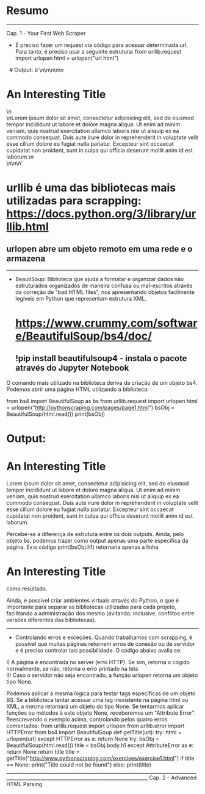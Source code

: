 # Resumo
________________________________________________________________________________________________________________________________________
Cap. 1 - Your First Web Scraper
  * É preciso fazer um request via código para acessar determinada url. Para tanto, é preciso usar a seguinte estrutura:
    from urllib.request import urlopen
    html = urlopen("url.html")
    
   # Output: b'<html>\n<head>\n<title>A Useful Page</title>\n</head>\n<body>\n<h1>An Interesting Title</h1>\n<div>\nLorem ipsum dolor sit amet, consectetur adipisicing elit, sed do eiusmod tempor incididunt ut labore et dolore magna aliqua. Ut enim ad minim veniam, quis nostrud exercitation ullamco laboris nisi ut aliquip ex ea commodo consequat. Duis aute irure dolor in reprehenderit in voluptate velit esse cillum dolore eu fugiat nulla pariatur. Excepteur sint occaecat cupidatat non proident, sunt in culpa qui officia deserunt mollit anim id est laborum.\n</div>\n</body>\n</html>\n'
    
   # urllib é uma das bibliotecas mais utilizadas para scrapping: https://docs.python.org/3/library/urllib.html
   ## urlopen abre um objeto remoto em uma rede e o armazena
_______________________________________________________________________________________________________________________________________ 
 * BeautiSoup:
  Biblioteca que ajuda a formatar e organizar dados não estruturados organizados de maneira confusa ou mal-escritos através da               correção     de "bad HTML files", nos apresentando objetos facilmente legíveis em Python que representam estrutura XML.
    
   # https://www.crummy.com/software/BeautifulSoup/bs4/doc/
   ## !pip install beautifulsoup4 - instala o pacote através do Jupyter Notebook
      
  O comando mais utilizado na biblioteca deriva da criação de um objeto bs4. Podemos abrir uma página HTML utilizando a biblioteca:
      
  from bs4 import BeautifulSoup as bs
  from urllib.request import urlopen
  html = urlopen("http://pythonscraping.com/pages/page1.html")
    bsObj = BeautifulSoup(html.read())
    print(bsObj)
      
  # Output: 
  <html>
  <head>
  <title>A Useful Page</title>
  </head>
  <body>
  <h1>An Interesting Title</h1>
  <div>
  Lorem ipsum dolor sit amet, consectetur adipisicing elit, sed do eiusmod tempor incididunt ut labore et dolore magna aliqua. Ut enim     ad minim veniam, quis nostrud exercitation ullamco laboris nisi ut aliquip ex ea commodo consequat. Duis aute irure dolor in             reprehenderit in voluptate velit esse cillum dolore eu fugiat nulla pariatur. Excepteur sint occaecat cupidatat non proident, sunt in   culpa qui officia deserunt mollit anim id est laborum.
  </div>
  </body>
  </html>
   
  Percebe-se a diferença de estrutura entre os dois outputs. Ainda, pelo objeto bs, podemos trazer como output apenas uma parte           específica da página. Ex:o código print(bsObj.h1) retornaria apenas a linha <h1>An Interesting Title</h1> como resultado.
  
  Ainda, é possível criar ambientes virtuais através do Python, o que é importante para separar as bibliotecas utilizadas para cada       projeto, facilitando a administração dos mesmo (avitando, inclusive, conflitos entre versões diferentes das bibliotecas).
________________________________________________________________________________________________________________________________________
  * Controlando erros e exceções. Quando trabalhamos com scrapping, é possível que muitas páginas retornem erros de conexão ou de servidor   e é preciso controlar tais possibilidade. O código abaixo avalia se:
  
  I) A página é encontrada no server (erro HTTP). Se sim, retorna o cógido normalmente, se não, retorna o erro printado na tela  
  II) Caso o servidor não seja encontrado, a função urlopen retorna um objeto tipo None.  
  
  Podemos aplicar a mesma lógica para testar tags específicas de um objeto BS. Se a biblioteca tentar acessar uma tag inexistente na       página html ou XML, a mesma retornará um objeto do tipo None. Se tentarmos aplicar funções ou métodos à este objeto None, receberemos   um "Attribute Error". Reescrevendo o exemplo acima, controlando pelos quatro erros comentados:
          from urllib.request import urlopen
          from urllib.error import HTTPError
          from bs4 import BeautifulSoup
          def getTitle(url):
            try:
              html = urlopen(url)
            except HTTPError as e:
              return None
            try:
              bsObj = BeautifulSoup(html.read())
              title = bsObj.body.h1
            except AttributeError as e:
              return None
            return title
          title = getTitle("http://www.pythonscraping.com/exercises/exercise1.html")
          if title == None:
            print("Title could not be found")
          else:
            print(title)
________________________________________________________________________________________________________________________________________ Cap. 2 - Advanced HTML Parsing
